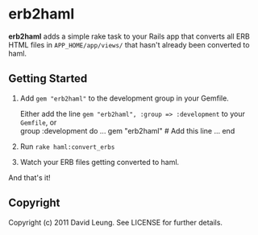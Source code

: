 erb2haml
========
**erb2haml** adds a simple rake task to your Rails app that converts all ERB HTML files in `APP_HOME/app/views/` that hasn't already been converted to haml.

Getting Started
---------------

1. Add `gem "erb2haml"` to the development group in your Gemfile.

    Either add the line `gem "erb2haml", :group => :development` to your `Gemfile`, or    
        group :development do
          ...
          gem "erb2haml"         # Add this line
          ...
        end

2. Run `rake haml:convert_erbs`
3. Watch your ERB files getting converted to haml.

And that's it!

Copyright
---------
Copyright (c) 2011 David Leung. See LICENSE for further details.

